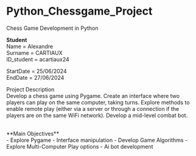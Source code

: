# Python_Chessgame_Project
Chess Game Development in Python

**Student** <br>
Name = Alexandre <br>
Surname = CARTIAUX <br>
ID_student = acartiaux24<br>

StartDate = 25/06/2024 <br>
EndDate = 27/06/2024<br>

Project Description<br> 
     Develop a chess game using Pygame. Create an interface where two players can play on the same computer, taking turns. Explore methods to enable remote play (either via a server or through a connection if the players are on the same WiFi network). Develop a mid-level combat bot.

<br>
**Main Objectives**<br>
- Explore Pygame
- Interface manipulation
- Develop Game Algorithms
- Explore Multi-Computer Play options
- Ai bot development

